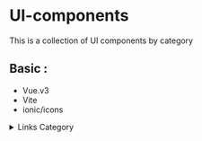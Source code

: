 # UI-components

This is a collection of UI components by category

## Basic :
- Vue.v3
- Vite
- ionic/icons

[//]: # (- [VS Code]&#40;https://code.visualstudio.com/&#41; + [Volar]&#40;https://marketplace.visualstudio.com/items?itemName=Vue.volar&#41;)
<details>
  <summary>Links Category</summary>
    <ul>
        <li><a href="https://github.com/Constantine-Ka/Constantine-Ka.github.io/tree/master/src/components/Drawing">Drawing</a></li>
        <li><a href="https://github.com/Constantine-Ka/Constantine-Ka.github.io/tree/master/src/components/Btn">Buttons</a></li>
        <li><a href="https://github.com/Constantine-Ka/Constantine-Ka.github.io/tree/master/src/components/Card">Cards</a></li>
        <li><a href="https://github.com/Constantine-Ka/Constantine-Ka.github.io/tree/master/src/components/Forms">Forms</a></li>
        <li><a href="https://github.com/Constantine-Ka/Constantine-Ka.github.io/tree/master/src/components/Loader">Loaders & Spinners</a></li>
        <li><a href="https://github.com/Constantine-Ka/Constantine-Ka.github.io/tree/master/src/components/NavBars">Navbars & SideBars</a></li>
        <li><a href="https://github.com/Constantine-Ka/Constantine-Ka.github.io/tree/master/src/components/404NotFound">Not found page. Error </a></li>
    </ul>
</details>
